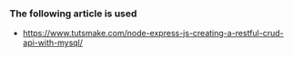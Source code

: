 ### The following article is used

- https://www.tutsmake.com/node-express-js-creating-a-restful-crud-api-with-mysql/